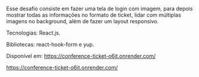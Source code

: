 Esse desafio consiste em fazer uma tela de login com imagem, para depois mostrar todas as informações no formato de ticket, lidar com múltiplas imagens no background, além de fazer um layout responsivo.

Tecnologias: React.js.

Bibliotecas: react-hook-form e yup.

Disponível em: https://conference-ticket-o6it.onrender.com/

https://conference-ticket-o6it.onrender.com/
